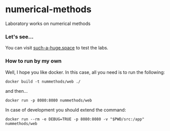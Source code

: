 # numerical-methods
Laboratory works on numerical methods

### Let's see...

You can visit [such-a-huge.space](http://such-a-huge.space) to test the labs. 

### How to run by my own

Well, I hope you like docker. In this case, all you need is to run the following:

```
docker build -t nummethods/web ./ 
```
and then...
```
docker run -p 8080:8080 nummethods/web
```
In case of development you should extend the command:

```
docker run --rm -e DEBUG=TRUE -p 8080:8080 -v "$PWD/src:/app" nummethods/web 
```





